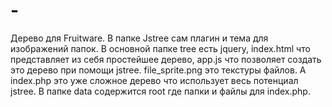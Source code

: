 # -
Дерево для Fruitware.
В папке Jstree сам плагин и тема для изображений папок.
В основной папке tree есть jquery, index.html что представляет из себя простейшее дерево, app.js что позволяет создать это дерево при помощи jstree. file_sprite.png это текстуры файлов. А index.php это уже сложное дерево что использует весь потенциал jstree.
В папке data содержится root где папки и файлы для index.php.
